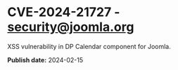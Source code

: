 # CVE-2024-21727 - security@joomla.org

XSS vulnerability in DP Calendar component for Joomla.

**Publish date:** 2024-02-15
